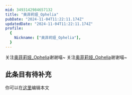 ```yaml
---
mid: 3493142984657132
title: "奥菲莉娅_Ophelia"
pubDate: "2024-11-04T11:22:11.174Z"
updatedDate: "2024-11-04T11:22:11.174Z"
profile:
  {
    Nickname: ["奥菲莉娅_Ophelia"],
  }
---
```


关注[奥菲莉娅_Ophelia](https://space.bilibili.com/3493142984657132)谢谢喵~ 关注[奥菲莉娅_Ophelia](https://space.bilibili.com/3493142984657132)谢谢喵~

## 此条目有待补充
你可以在[这里](https://github.com/Yuhanawa/VTuber.ICU/edit/master/src/content/v/奥菲莉娅_Ophelia/index.md)编辑本文
